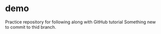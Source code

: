 # demo
Practice repository for following along with GitHub tutorial
Something new to commit to thid branch.
